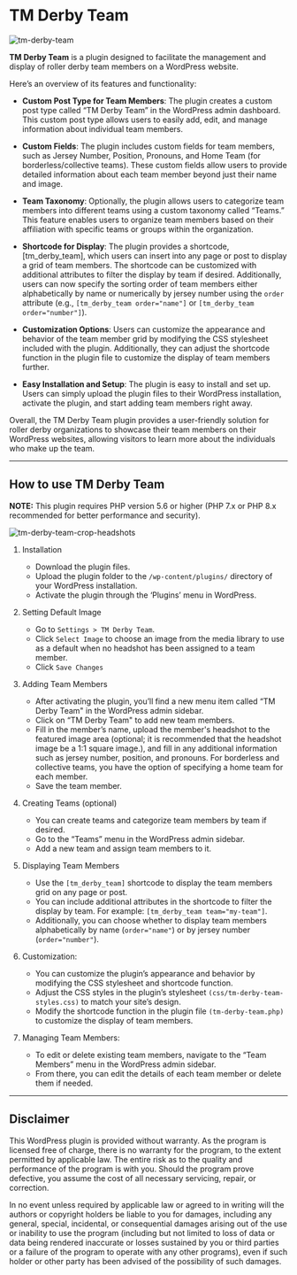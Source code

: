 # TM Derby Team

![tm-derby-team](https://github.com/heliogoodbye/TM-Derby-Team/assets/105381685/35ceb310-508e-4f64-97d7-b5fc3865d085)

**TM Derby Team** is a plugin designed to facilitate the management and display of roller derby team members on a WordPress website.

Here’s an overview of its features and functionality:

- **Custom Post Type for Team Members**: The plugin creates a custom post type called “TM Derby Team” in the WordPress admin dashboard. This custom post type allows users to easily add, edit, and manage information about individual team members.
  
- **Custom Fields**: The plugin includes custom fields for team members, such as Jersey Number, Position, Pronouns, and Home Team (for borderless/collective teams). These custom fields allow users to provide detailed information about each team member beyond just their name and image.
  
- **Team Taxonomy**: Optionally, the plugin allows users to categorize team members into different teams using a custom taxonomy called “Teams.” This feature enables users to organize team members based on their affiliation with specific teams or groups within the organization.
  
- **Shortcode for Display**: The plugin provides a shortcode, [tm_derby_team], which users can insert into any page or post to display a grid of team members. The shortcode can be customized with additional attributes to filter the display by team if desired. Additionally, users can now specify the sorting order of team members either alphabetically by name or numerically by jersey number using the `order` attribute (e.g., `[tm_derby_team order="name"]` or `[tm_derby_team order="number"]`).

- **Customization Options**: Users can customize the appearance and behavior of the team member grid by modifying the CSS stylesheet included with the plugin. Additionally, they can adjust the shortcode function in the plugin file to customize the display of team members further.
  
- **Easy Installation and Setup**: The plugin is easy to install and set up. Users can simply upload the plugin files to their WordPress installation, activate the plugin, and start adding team members right away.

Overall, the TM Derby Team plugin provides a user-friendly solution for roller derby organizations to showcase their team members on their WordPress websites, allowing visitors to learn more about the individuals who make up the team.

---
## How to use TM Derby Team

**NOTE:** This plugin requires PHP version 5.6 or higher (PHP 7.x or PHP 8.x recommended for better performance and security).

![tm-derby-team-crop-headshots](https://github.com/user-attachments/assets/b23eb74c-c1c0-46a4-87f2-107508f50eb9)

1. Installation
    - Download the plugin files.
    - Upload the plugin folder to the `/wp-content/plugins/` directory of your WordPress installation.
    - Activate the plugin through the ‘Plugins’ menu in WordPress.

2. Setting Default Image
    - Go to `Settings > TM Derby Team`.
    - Click `Select Image` to choose an image from the media library to use as a default when no headshot has been assigned to a team member.
    - Click `Save Changes`
           
3. Adding Team Members
    - After activating the plugin, you’ll find a new menu item called “TM Derby Team" in the WordPress admin sidebar.
    - Click on “TM Derby Team" to add new team members.
    - Fill in the member’s name, upload the member's headshot to the featured image area (optional; it is recommended that the headshot image be a 1:1 square image.), and fill in any additional information such as jersey number, position, and pronouns. For borderless and collective teams, you have the option of specifying a home team for each member. 
    - Save the team member.
      
4. Creating Teams (optional)
    - You can create teams and categorize team members by team if desired.
    - Go to the “Teams” menu in the WordPress admin sidebar.
    - Add a new team and assign team members to it.

5. Displaying Team Members
    - Use the `[tm_derby_team]` shortcode to display the team members grid on any page or post.
    - You can include additional attributes in the shortcode to filter the display by team. For example: `[tm_derby_team team="my-team"]`.
    - Additionally, you can choose whether to display team members alphabetically by name (`order="name"`) or by jersey number (`order="number"`).
      
6. Customization:
    - You can customize the plugin’s appearance and behavior by modifying the CSS stylesheet and shortcode function.
    - Adjust the CSS styles in the plugin’s stylesheet `(css/tm-derby-team-styles.css)` to match your site’s design.
    - Modify the shortcode function in the plugin file `(tm-derby-team.php)` to customize the display of team members.

7. Managing Team Members:
    - To edit or delete existing team members, navigate to the “Team Members” menu in the WordPress admin sidebar.
    - From there, you can edit the details of each team member or delete them if needed.

---

## Disclaimer

This WordPress plugin is provided without warranty. As the program is licensed free of charge, there is no warranty for the program, to the extent permitted by applicable law. The entire risk as to the quality and performance of the program is with you. Should the program prove defective, you assume the cost of all necessary servicing, repair, or correction.

In no event unless required by applicable law or agreed to in writing will the authors or copyright holders be liable to you for damages, including any general, special, incidental, or consequential damages arising out of the use or inability to use the program (including but not limited to loss of data or data being rendered inaccurate or losses sustained by you or third parties or a failure of the program to operate with any other programs), even if such holder or other party has been advised of the possibility of such damages.
